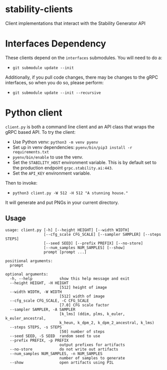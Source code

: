 # stability-clients
Client implementations that interact with the Stability Generator API

# Interfaces Dependency
These clients depend on the `interfaces` submodules. You will need to do a:
* `git submodule update --init`

Additionally, if you pull code changes, there may be changes to the gRPC interfaces, so when you do so, please perform:
* `git submodule update --init --recursive`

# Python client

`client.py` is both a command line client and an API class that wraps the gRPC based API. To try the client:

* Use Python venv: `python3 -m venv pyenv`
* Set up in venv dependencies: `pyenv/bin/pip3 install -r requirements.txt`
* `pyenv/bin/enable` to use the venv.
* Set the `STABILITY_HOST` environment variable. This is by default set to the production endpoint `grpc.stability.ai:443`.
* Set the `API_KEY` environment variable.

Then to invoke:
* `python3 client.py -W 512 -H 512 "A stunning house."`

It will generate and put PNGs in your current directory.

## Usage
```
usage: client.py [-h] [--height HEIGHT] [--width WIDTH]
                 [--cfg_scale CFG_SCALE] [--sampler SAMPLER] [--steps STEPS]
                 [--seed SEED] [--prefix PREFIX] [--no-store]
                 [--num_samples NUM_SAMPLES] [--show]
                 prompt [prompt ...]

positional arguments:
  prompt

optional arguments:
  -h, --help            show this help message and exit
  --height HEIGHT, -H HEIGHT
                        [512] height of image
  --width WIDTH, -W WIDTH
                        [512] width of image
  --cfg_scale CFG_SCALE, -C CFG_SCALE
                        [7.0] CFG scale factor
  --sampler SAMPLER, -A SAMPLER
                        [k_lms] (ddim, plms, k_euler, k_euler_ancestral,
                        k_heun, k_dpm_2, k_dpm_2_ancestral, k_lms)
  --steps STEPS, -s STEPS
                        [50] number of steps
  --seed SEED, -S SEED  random seed to use
  --prefix PREFIX, -p PREFIX
                        output prefixes for artifacts
  --no-store            do not write out artifacts
  --num_samples NUM_SAMPLES, -n NUM_SAMPLES
                        number of samples to generate
  --show                open artifacts using PIL
```
